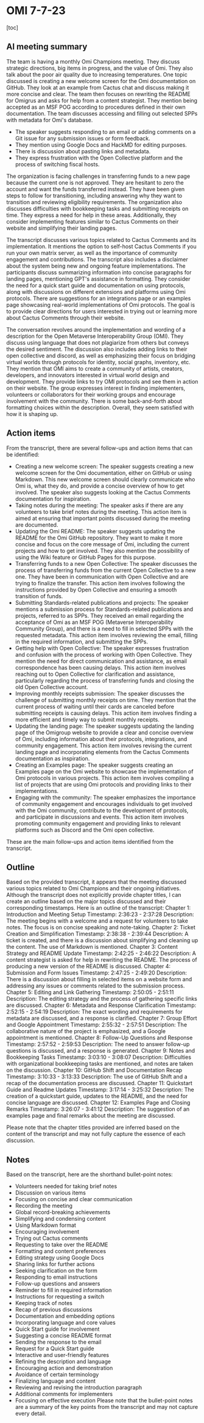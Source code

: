 # OMI 7-7-23

[toc]


## AI meeting summary
The team is having a monthly Omi Champions meeting. They discuss strategic directions, big items in progress, and the value of Omi. They also talk about the poor air quality due to increasing temperatures. One topic discussed is creating a new welcome screen for the Omi documentation on GitHub. They look at an example from Cactus chat and discuss making it more concise and clear. The team then focuses on rewriting the README for Omigrus and asks for help from a content strategist. They mention being accepted as an MSF POG according to procedures defined in their own documentation. The team discusses accessing and filling out selected SPPs with metadata for Omi's database.

- The speaker suggests responding to an email or adding comments on a Git issue for any submission issues or form feedback.
- They mention using Google Docs and HackMD for editing purposes.
- There is discussion about pasting links and metadata.
- They express frustration with the Open Collective platform and the process of switching fiscal hosts.

The organization is facing challenges in transferring funds to a new page because the current one is not approved. They are hesitant to zero the account and want the funds transferred instead. They have been given steps to follow for transitioning, including answering why they want to transition and reviewing eligibility requirements. The organization also discusses difficulties with bookkeeping tasks and submitting receipts on time. They express a need for help in these areas. Additionally, they consider implementing features similar to Cactus Comments on their website and simplifying their landing pages.

The transcript discusses various topics related to Cactus Comments and its implementation. It mentions the option to self-host Cactus Comments if you run your own matrix server, as well as the importance of community engagement and contributions. The transcript also includes a disclaimer about the system being new and ongoing feature implementations. The participants discuss summarizing information into concise paragraphs for landing pages, mentioning GPT's assistance in formatting. They consider the need for a quick start guide and documentation on using protocols, along with discussions on different extensions and platforms using Omi protocols. There are suggestions for an integrations page or an examples page showcasing real-world implementations of Omi protocols. The goal is to provide clear directions for users interested in trying out or learning more about Cactus Comments through their website.

The conversation revolves around the implementation and wording of a description for the Open Metaverse Interoperability Group (OMI). They discuss using language that does not plagiarize from others but conveys the desired sentiment. The discussion also includes adding links to their open collective and discord, as well as emphasizing their focus on bridging virtual worlds through protocols for identity, social graphs, inventory, etc. They mention that OMI aims to create a community of artists, creators, developers, and innovators interested in virtual world design and development. They provide links to try OMI protocols and see them in action on their website. The group expresses interest in finding implementers, volunteers or collaborators for their working groups and encourage involvement with the community. There is some back-and-forth about formatting choices within the description. Overall, they seem satisfied with how it is shaping up.

## Action items
From the transcript, there are several follow-ups and action items that can be identified:

- Creating a new welcome screen: The speaker suggests creating a new welcome screen for the Omi documentation, either on GitHub or using Markdown. This new welcome screen should clearly communicate who Omi is, what they do, and provide a concise overview of how to get involved. The speaker also suggests looking at the Cactus Comments documentation for inspiration.
- Taking notes during the meeting: The speaker asks if there are any volunteers to take brief notes during the meeting. This action item is aimed at ensuring that important points discussed during the meeting are documented.
- Updating the Omi README: The speaker suggests updating the README for the Omi GitHub repository. They want to make it more concise and focus on the core message of Omi, including the current projects and how to get involved. They also mention the possibility of using the Wiki feature or GitHub Pages for this purpose.
- Transferring funds to a new Open Collective: The speaker discusses the process of transferring funds from the current Open Collective to a new one. They have been in communication with Open Collective and are trying to finalize the transfer. This action item involves following the instructions provided by Open Collective and ensuring a smooth transition of funds.
- Submitting Standards-related publications and projects: The speaker mentions a submission process for Standards-related publications and projects, referred to as SPPs. They received an email regarding the acceptance of Omi as an MSF POG (Metaverse Interoperability Community Group), and there is a need to fill in selected SPPs with the requested metadata. This action item involves reviewing the email, filling in the required information, and submitting the SPPs.
- Getting help with Open Collective: The speaker expresses frustration and confusion with the process of working with Open Collective. They mention the need for direct communication and assistance, as email correspondence has been causing delays. This action item involves reaching out to Open Collective for clarification and assistance, particularly regarding the process of transferring funds and closing the old Open Collective account.
- Improving monthly receipts submission: The speaker discusses the challenge of submitting monthly receipts on time. They mention that the current process of waiting until their cards are canceled before submitting receipts is causing delays. This action item involves finding a more efficient and timely way to submit monthly receipts.
- Updating the landing page: The speaker suggests updating the landing page of the Omigroup website to provide a clear and concise overview of Omi, including information about their protocols, integrations, and community engagement. This action item involves revising the current landing page and incorporating elements from the Cactus Comments documentation as inspiration.
- Creating an Examples page: The speaker suggests creating an Examples page on the Omi website to showcase the implementation of Omi protocols in various projects. This action item involves compiling a list of projects that are using Omi protocols and providing links to their implementations.
- Engaging with the community: The speaker emphasizes the importance of community engagement and encourages individuals to get involved with the Omi community, contribute to the development of protocols, and participate in discussions and events. This action item involves promoting community engagement and providing links to relevant platforms such as Discord and the Omi open collective.

These are the main follow-ups and action items identified from the transcript.

## Outline
Based on the provided transcript, it appears that the meeting discussed various topics related to Omi Champions and their ongoing initiatives. Although the transcript does not explicitly provide chapter titles, I can create an outline based on the major topics discussed and their corresponding timestamps. Here is an outline of the transcript:
Chapter 1: Introduction and Meeting Setup
Timestamp: 2:36:23 - 2:37:28
Description: The meeting begins with a welcome and a request for volunteers to take notes. The focus is on concise speaking and note-taking.
Chapter 2: Ticket Creation and Simplification
Timestamp: 2:38:38 - 2:39:44
Description: A ticket is created, and there is a discussion about simplifying and cleaning up the content. The use of Markdown is mentioned.
Chapter 3: Content Strategy and README Update
Timestamp: 2:42:25 - 2:46:22
Description: A content strategist is asked for help in rewriting the README. The process of producing a new version of the README is discussed.
Chapter 4: Submission and Form Issues
Timestamp: 2:47:25 - 2:49:20
Description: There is a discussion about filling in selected items on a website form and addressing any issues or comments related to the submission process.
Chapter 5: Editing and Link Gathering
Timestamp: 2:50:05 - 2:51:11
Description: The editing strategy and the process of gathering specific links are discussed.
Chapter 6: Metadata and Response Clarification
Timestamp: 2:52:15 - 2:54:19
Description: The exact wording and requirements for metadata are discussed, and a response is clarified.
Chapter 7: Group Effort and Google Appointment
Timestamp: 2:55:32 - 2:57:51
Description: The collaborative nature of the project is emphasized, and a Google appointment is mentioned.
Chapter 8: Follow-Up Questions and Response
Timestamp: 2:57:52 - 2:59:53
Description: The need to answer follow-up questions is discussed, and a response is generated.
Chapter 9: Notes and Bookkeeping Tasks
Timestamp: 3:03:10 - 3:08:07
Description: Difficulties with organizational bookkeeping tasks are mentioned, and notes are taken on the discussion.
Chapter 10: GitHub Shift and Documentation Recap
Timestamp: 3:10:33 - 3:13:33
Description: The use of GitHub Shift and a recap of the documentation process are discussed.
Chapter 11: Quickstart Guide and Readme Updates
Timestamp: 3:17:14 - 3:25:32
Description: The creation of a quickstart guide, updates to the README, and the need for concise language are discussed.
Chapter 12: Examples Page and Closing Remarks
Timestamp: 3:26:07 - 3:41:12
Description: The suggestion of an examples page and final remarks about the meeting are discussed.

Please note that the chapter titles provided are inferred based on the content of the transcript and may not fully capture the essence of each discussion.

## Notes
Based on the transcript, here are the shorthand bullet-point notes:

- Volunteers needed for taking brief notes
- Discussion on various items
- Focusing on concise and clear communication
- Recording the meeting
- Global record-breaking achievements
- Simplifying and condensing content
- Using Markdown format
- Encouraging involvement
- Trying out Cactus comments
- Requesting to take over the README
- Formatting and content preferences
- Editing strategy using Google Docs
- Sharing links for further actions
- Seeking clarification on the form
- Responding to email instructions
- Follow-up questions and answers
- Reminder to fill in required information
- Instructions for requesting a switch
- Keeping track of notes
- Recap of previous discussions
- Documentation and embedding options
- Incorporating language and core values
- Quick Start guide for involvement
- Suggesting a concise README format
- Sending the response to the email
- Request for a Quick Start guide
- Interactive and user-friendly features
- Refining the description and language
- Encouraging action and demonstration
- Avoidance of certain terminology
- Finalizing language and content
- Reviewing and revising the introduction paragraph
- Additional comments for implementers
- Focusing on effective execution
Please note that the bullet-point notes are a summary of the key points from the transcript and may not capture every detail.
